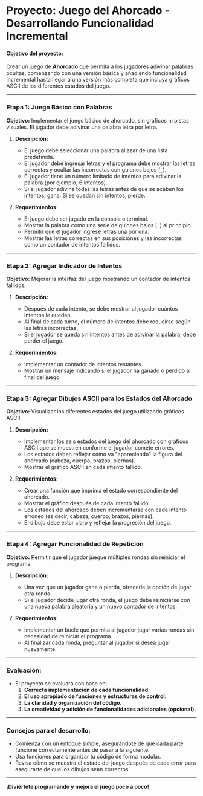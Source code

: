 # **Proyecto: Juego del Ahorcado - Desarrollando Funcionalidad Incremental**

#### **Objetivo del proyecto:**

Crear un juego de **Ahorcado** que permita a los jugadores adivinar palabras ocultas, comenzando con una versión básica y añadiendo funcionalidad incremental hasta llegar a una versión más completa que incluya gráficos ASCII de los diferentes estados del juego.

---

### **Etapa 1: Juego Básico con Palabras**

**Objetivo:** Implementar el juego básico de ahorcado, sin gráficos ni pistas visuales. El jugador debe adivinar una palabra letra por letra.

1. **Descripción:**
   - El juego debe seleccionar una palabra al azar de una lista predefinida.
   - El jugador debe ingresar letras y el programa debe mostrar las letras correctas y ocultar las incorrectas con guiones bajos (`_`).
   - El jugador tiene un número limitado de intentos para adivinar la palabra (por ejemplo, 6 intentos).
   - Si el jugador adivina todas las letras antes de que se acaben los intentos, gana. Si se quedan sin intentos, pierde.

2. **Requerimientos:**
   - El juego debe ser jugado en la consola o terminal.
   - Mostrar la palabra como una serie de guiones bajos (`_`) al principio.
   - Permitir que el jugador ingrese letras una por una.
   - Mostrar las letras correctas en sus posiciones y las incorrectas como un contador de intentos fallidos.

---

### **Etapa 2: Agregar Indicador de Intentos**

**Objetivo:** Mejorar la interfaz del juego mostrando un contador de intentos fallidos.

1. **Descripción:**
   - Después de cada intento, se debe mostrar al jugador cuántos intentos le quedan.
   - Al final de cada turno, el número de intentos debe reducirse según las letras incorrectas.
   - Si el jugador se queda sin intentos antes de adivinar la palabra, debe perder el juego.

2. **Requerimientos:**
   - Implementar un contador de intentos restantes.
   - Mostrar un mensaje indicando si el jugador ha ganado o perdido al final del juego.
   
---

### **Etapa 3: Agregar Dibujos ASCII para los Estados del Ahorcado**

**Objetivo:** Visualizar los diferentes estados del juego utilizando gráficos ASCII.

1. **Descripción:**
   - Implementar los seis estados del juego del ahorcado con gráficos ASCII que se muestren conforme el jugador comete errores.
   - Los estados deben reflejar cómo va "apareciendo" la figura del ahorcado (cabeza, cuerpo, brazos, piernas).
   - Mostrar el gráfico ASCII en cada intento fallido.

2. **Requerimientos:**
   - Crear una función que imprima el estado correspondiente del ahorcado.
   - Mostrar el gráfico después de cada intento fallido.
   - Los estados del ahorcado deben incrementarse con cada intento erróneo (es decir, cabeza, cuerpo, brazos, piernas).
   - El dibujo debe estar claro y reflejar la progresión del juego.

---

### **Etapa 4: Agregar Funcionalidad de Repetición**

**Objetivo:** Permitir que el jugador juegue múltiples rondas sin reiniciar el programa.

1. **Descripción:**
   - Una vez que un jugador gane o pierda, ofrecerle la opción de jugar otra ronda.
   - Si el jugador decide jugar otra ronda, el juego debe reiniciarse con una nueva palabra aleatoria y un nuevo contador de intentos.

2. **Requerimientos:**
   - Implementar un bucle que permita al jugador jugar varias rondas sin necesidad de reiniciar el programa.
   - Al finalizar cada ronda, preguntar al jugador si desea jugar nuevamente.

---




### **Evaluación:**

- El proyecto se evaluará con base en:
   1. **Correcta implementación de cada funcionalidad.**
   2. **El uso apropiado de funciones y estructuras de control.**
   3. **La claridad y organización del código.**
   4. **La creatividad y adición de funcionalidades adicionales (opcional).**

---

### **Consejos para el desarrollo:**
- Comienza con un enfoque simple, asegurándote de que cada parte funcione correctamente antes de pasar a la siguiente.
- Usa funciones para organizar tu código de forma modular.
- Revisa cómo se muestra el estado del juego después de cada error para asegurarte de que los dibujos sean correctos.

---

**¡Diviértete programando y mejora el juego poco a poco!**

